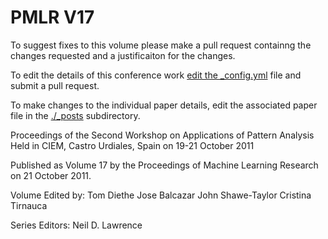 # PMLR V17

To suggest fixes to this volume please make a pull request containng the changes requested and a justificaiton for the changes.

To edit the details of this conference work [edit the _config.yml](./_config.yml) file and submit a pull request.

To make changes to the individual paper details, edit the associated paper file in the [./_posts](./_posts) subdirectory.

Proceedings of the Second Workshop on Applications of Pattern Analysis
  Held in CIEM, Castro Urdiales, Spain on 19-21 October 2011

Published as Volume 17 by the Proceedings of Machine Learning Research on 21 October 2011.

Volume Edited by:
  Tom Diethe
  Jose Balcazar
  John Shawe-Taylor
  Cristina Tirnauca

Series Editors:
  Neil D. Lawrence
